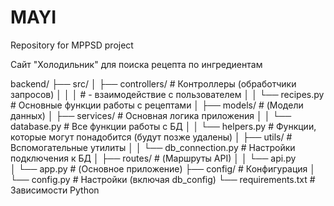 # MAYI
Repository for MPPSD project

Сайт "Холодильник" для поиска рецепта по ингредиентам

backend/
├── src/
│   ├── controllers/          # Контроллеры (обработчики запросов) 
│   │   │                     #  - взаимодействие с пользователем
│   │   └── recipes.py        # Основные функции работы с рецептами
│   ├── models/               # (Модели данных)
│   ├── services/             # Основная логика приложения
│   │   └── database.py       # Все функции работы с БД
│   │   └── helpers.py        # Функции, которые могут понадобится (будут позже удалены)
│   ├── utils/                # Вспомогательные утилиты
│   │   └── db_connection.py  # Настройки подключения к БД
│   ├── routes/               # (Маршруты API)
│   │   └── api.py            
│   └── app.py                # (Основное приложение)
├── config/                   # Конфигурация
│   └── config.py             # Настройки (включая db_config)
└── requirements.txt          # Зависимости Python
